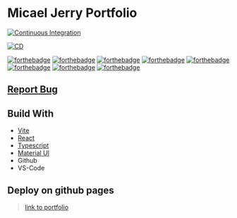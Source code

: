 # Micael Jerry Portfolio

[![Continuous Integration](https://github.com/micael-jerry/portfolio-micael-jerry/actions/workflows/CI.yml/badge.svg?branch=master)](https://github.com/micael-jerry/portfolio-micael-jerry/actions/workflows/CI.yml)

[![CD](https://github.com/micael-jerry/portfolio-micael-jerry/actions/workflows/CD.yml/badge.svg?branch=master)](https://github.com/micael-jerry/portfolio-micael-jerry/actions/workflows/CD.yml)

[![forthebadge](https://forthebadge.com/images/featured/featured-built-with-love.svg)](https://forthebadge.com)
[![forthebadge](https://forthebadge.com/images/badges/made-with-react.svg)](https://forthebadge.com)
[![forthebadge](https://forthebadge.com/images/badges/made-with-typescript.svg)](https://forthebadge.com)
[![forthebadge](https://forthebadge.com/images/badges/built-by-developers.svg)](https://forthebadge.com)
[![forthebadge](https://forthebadge.com/images/badges/powered-by-coders-sweat.svg)](https://forthebadge.com)
[![forthebadge](https://forthebadge.com/images/badges/uses-brains.svg)](https://forthebadge.com)
[![forthebadge](https://forthebadge.com/images/badges/works-on-my-machine.svg)](https://forthebadge.com)
[![forthebadge](https://forthebadge.com/images/badges/code-it-break-it.svg)](https://forthebadge.com)

## [Report Bug](https://github.com/micael-jerry/portfolio-micael-jerry/issues)

## Build With

- [Vite](https://vitejs.dev/)
- [React](https://fr.legacy.reactjs.org/)
- [Typescript](https://www.typescriptlang.org/)
- [Material UI](https://mui.com/material-ui/)
- Github
- VS-Code

## Deploy on github pages

> [link to portfolio](https://micael-jerry.github.io/portfolio-micael-jerry/)
